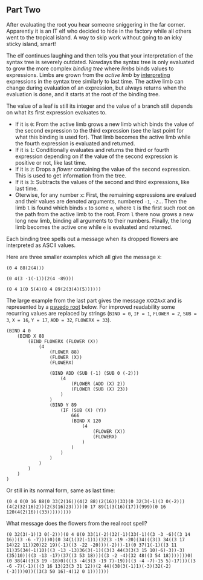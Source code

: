 ## Part Two

After evaluating the root you hear someone sniggering in the far corner. Apparently it is an IT elf who decided to hide in the factory while all others went to the tropical island. A way to skip work without going to an icky sticky island, smart!

The elf continues laughing and then tells you that your interpretation of the syntax tree is severely outdated. Nowdays the syntax tree is only evaluated to grow the more complex _binding tree_ where _limbs_ binds values to expressions. Limbs are grown from the _active limb_ by [interpreting](https://craftinginterpreters.com/) expressions in the syntax tree similarly to last time. The active limb can change during evaluation of an expression, but always returns when the evaluation is done, and it starts at the root of the binding tree.

The value of a leaf is still its integer and the value of a branch still depends on what its first expression evaluates to.
* If it is ```0```: From the active limb grows a new limb which binds the value of the second expression to the third expression (see the last point for what this binding is used for). That limb becomes the active limb while the fourth expression is evaluated and returned.
* If it is ```1```: Conditionally evaluates and returns the third or fourth expression depending on if the value of the second expression is positive or not, like last time.
* If it is ```2```: Drops a _flower_ containing the value of the second expression. This is used to get information from the tree.
* If it is ```3```: Subtracts the values of the second and third expressions, like last time.
* Oterwise, for any number ```x```: First, the remaining expressions are evalued and their values are denoted arguments, numbered ```-1```, ```-2```... Then the limb ```l``` is found which binds ```x``` to some ```e```, where ```l``` is the first such root on the path from the active limb to the root. From ```l``` there now grows a new long new limb, binding all arguments to their numbers. Finally, the long limb becomes the active one while ```e``` is evaluated and returned. 

Each binding tree spells out a message when its dropped flowers are interpreted as ASCII values. 

Here are three smaller examples which all give the message ```X```:
```
(0 4 88(2(4)))

(0 4(3 -1(-1))(2(4 -89)))

(0 4 1(0 5(4)(0 4 89(2(3(4)(5))))))
```

The large example from the last part gives the message `XXXZAxX` and is represented by a [psuedo root](https://en.wikipedia.org/wiki/Pseudocode) below. For improved readability some recurring values are replaced by strings (```BIND = 0```, ```IF = 1```, ```FLOWER = 2```, ```SUB = 3```, ```X = 16```, ```Y = 17```, ```ADD = 32```, ```FLOWERX = 33```).
```
(BIND 4 0 
	(BIND X 88
		(BIND FLOWERX (FLOWER (X))
			(4 
				(FLOWER 88)
				(FLOWER (X))
				(FLOWERX)
			
				(BIND ADD (SUB (-1) (SUB 0 (-2)))
					(4 
						(FLOWER (ADD (X) 2))
						(FLOWER (SUB (X) 23))
					)
				)
				(BIND Y 89 
					(IF (SUB (X) (Y)) 
						666
						(BIND X 120
							(4
								(FLOWER (X))
								(FLOWERX)
							)
						)
					)
				)
			)
		)
	)
)
```
Or still in its normal form, same as last time:
```
(0 4 0(0 16 88(0 33(2(16))(4(2 88)(2(16))(33)(0 32(3(-1)(3 0(-2)))(4(2(32(16)2))(2(3(16)23))))(0 17 89(1(3(16)(17))(999)(0 16 120(4(2(16))(33)))))))))
```

What message does the flowers from the real root spell?
```
(0 32(3(-1)(3 0(-2)))(0 4 0(0 33(1(-2)(32(-1)(33(-1)((3 -3 -6)((3 14 16))(3 -6 -7))))0)(0 34(1(32(-1)1)(32(3 -19 -20)(34(((3(3 34((3 17 14)22 11))20)22 19)(-1)((3 -22 -20)))(-2)))-1)(0 37(1(-1)((3 11 11)35(34(-1)10)((3 -13 -13)36(3(-1)((3(3 44(3(3(3 15 10)-6)-3))-3)(35)10))((3 -13 -17)(37((3 53 18)))((3 -2 -4)(32 48((3 54 18)))))))0)(0 38(4((3(3 19 -18)0)(((3 -4(3(3 -19 7)-19))((3 -4 -7)-15 5)-17)))((3 -6 -7)(-1)(((3 16 13)23(3 31 12))(2 44)(38(3(-1)1)(-3)(32(-2)(-3))))0))((3(3 50 16)-4)12 0 1)))))))
```
